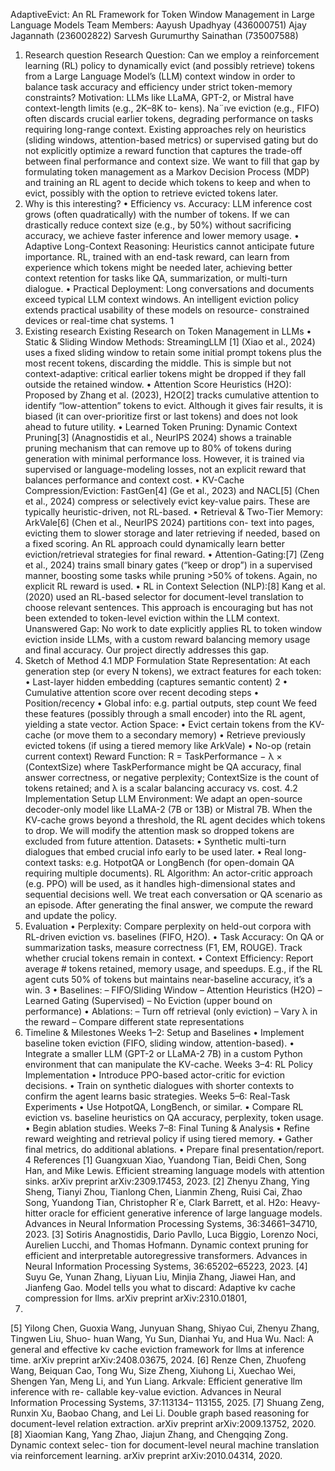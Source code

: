 AdaptiveEvict: An RL Framework for Token Window
Management in Large Language Models
Team Members:
Aayush Upadhyay (436000751)
Ajay Jagannath (236002822)
Sarvesh Gurumurthy Sainathan (735007588)
1. Research question
Research Question: Can we employ a reinforcement learning (RL) policy to dynamically
evict (and possibly retrieve) tokens from a Large Language Model’s (LLM) context window in order
to balance task accuracy and efficiency under strict token-memory constraints?
Motivation: LLMs like LLaMA, GPT-2, or Mistral have context-length limits (e.g., 2K–8K to-
kens). Na¨ıve eviction (e.g., FIFO) often discards crucial earlier tokens, degrading performance
on tasks requiring long-range context. Existing approaches rely on heuristics (sliding windows,
attention-based metrics) or supervised gating but do not explicitly optimize a reward function that
captures the trade-off between final performance and context size. We want to fill that gap by
formulating token management as a Markov Decision Process (MDP) and training an RL agent to
decide which tokens to keep and when to evict, possibly with the option to retrieve evicted tokens
later.
2. Why is this interesting?
• Efficiency vs. Accuracy: LLM inference cost grows (often quadratically) with the number
of tokens. If we can drastically reduce context size (e.g., by 50%) without sacrificing accuracy,
we achieve faster inference and lower memory usage.
• Adaptive Long-Context Reasoning: Heuristics cannot anticipate future importance. RL,
trained with an end-task reward, can learn from experience which tokens might be needed
later, achieving better context retention for tasks like QA, summarization, or multi-turn
dialogue.
• Practical Deployment: Long conversations and documents exceed typical LLM context
windows. An intelligent eviction policy extends practical usability of these models on resource-
constrained devices or real-time chat systems.
1
3. Existing research
Existing Research on Token Management in LLMs
• Static & Sliding Window Methods: StreamingLLM [1] (Xiao et al., 2024) uses a fixed
sliding window to retain some initial prompt tokens plus the most recent tokens, discarding
the middle. This is simple but not context-adaptive: critical earlier tokens might be dropped
if they fall outside the retained window.
• Attention Score Heuristics (H2O): Proposed by Zhang et al. (2023), H2O[2] tracks
cumulative attention to identify “low-attention” tokens to evict. Although it gives fair results,
it is biased (it can over-prioritize first or last tokens) and does not look ahead to future utility.
• Learned Token Pruning: Dynamic Context Pruning[3] (Anagnostidis et al., NeurIPS 2024)
shows a trainable pruning mechanism that can remove up to 80% of tokens during generation
with minimal performance loss. However, it is trained via supervised or language-modeling
losses, not an explicit reward that balances performance and context cost.
• KV-Cache Compression/Eviction: FastGen[4] (Ge et al., 2023) and NACL[5] (Chen et
al., 2024) compress or selectively evict key-value pairs. These are typically heuristic-driven,
not RL-based.
• Retrieval & Two-Tier Memory: ArkVale[6] (Chen et al., NeurIPS 2024) partitions con-
text into pages, evicting them to slower storage and later retrieving if needed, based on a
fixed scoring. An RL approach could dynamically learn better eviction/retrieval strategies
for final reward.
• Attention-Gating:[7] (Zeng et al., 2024) trains small binary gates (“keep or drop”) in a
supervised manner, boosting some tasks while pruning >50% of tokens. Again, no explicit
RL reward is used.
• RL in Context Selection (NLP):[8] Kang et al. (2020) used an RL-based selector for
document-level translation to choose relevant sentences. This approach is encouraging but
has not been extended to token-level eviction within the LLM context.
Unanswered Gap: No work to date explicitly applies RL to token window eviction inside
LLMs, with a custom reward balancing memory usage and final accuracy. Our project directly
addresses this gap.
4. Sketch of Method
4.1 MDP Formulation
State Representation: At each generation step (or every N tokens), we extract features for each
token:
• Last-layer hidden embedding (captures semantic content)
2
• Cumulative attention score over recent decoding steps
• Position/recency
• Global info: e.g. partial outputs, step count
We feed these features (possibly through a small encoder) into the RL agent, yielding a state vector.
Action Space:
• Evict certain tokens from the KV-cache (or move them to a secondary memory)
• Retrieve previously evicted tokens (if using a tiered memory like ArkVale)
• No-op (retain current context)
Reward Function:
R = TaskPerformance − λ × (ContextSize)
where TaskPerformance might be QA accuracy, final answer correctness, or negative perplexity;
ContextSize is the count of tokens retained; and λ is a scalar balancing accuracy vs. cost.
4.2 Implementation Setup
LLM Environment: We adapt an open-source decoder-only model like LLaMA-2 (7B or 13B) or
Mistral 7B. When the KV-cache grows beyond a threshold, the RL agent decides which tokens to
drop. We will modify the attention mask so dropped tokens are excluded from future attention.
Datasets:
• Synthetic multi-turn dialogues that embed crucial info early to be used later.
• Real long-context tasks: e.g. HotpotQA or LongBench (for open-domain QA requiring
multiple documents).
RL Algorithm: An actor-critic approach (e.g. PPO) will be used, as it handles high-dimensional
states and sequential decisions well. We treat each conversation or QA scenario as an episode. After
generating the final answer, we compute the reward and update the policy.
5. Evaluation
• Perplexity: Compare perplexity on held-out corpora with RL-driven eviction vs. baselines
(FIFO, H2O).
• Task Accuracy: On QA or summarization tasks, measure correctness (F1, EM, ROUGE).
Track whether crucial tokens remain in context.
• Context Efficiency: Report average # tokens retained, memory usage, and speedups. E.g.,
if the RL agent cuts 50% of tokens but maintains near-baseline accuracy, it’s a win.
3
• Baselines:
– FIFO/Sliding Window
– Attention Heuristics (H2O)
– Learned Gating (Supervised)
– No Eviction (upper bound on performance)
• Ablations:
– Turn off retrieval (only eviction)
– Vary λ in the reward
– Compare different state representations
6. Timeline & Milestones
Weeks 1–2: Setup and Baselines
• Implement baseline token eviction (FIFO, sliding window, attention-based).
• Integrate a smaller LLM (GPT-2 or LLaMA-2 7B) in a custom Python environment that can
manipulate the KV-cache.
Weeks 3–4: RL Policy Implementation
• Introduce PPO-based actor-critic for eviction decisions.
• Train on synthetic dialogues with shorter contexts to confirm the agent learns basic strategies.
Weeks 5–6: Real-Task Experiments
• Use HotpotQA, LongBench, or similar.
• Compare RL eviction vs. baseline heuristics on QA accuracy, perplexity, token usage.
• Begin ablation studies.
Weeks 7–8: Final Tuning & Analysis
• Refine reward weighting and retrieval policy if using tiered memory.
• Gather final metrics, do additional ablations.
• Prepare final presentation/report.
4
References
[1] Guangxuan Xiao, Yuandong Tian, Beidi Chen, Song Han, and Mike Lewis. Efficient streaming
language models with attention sinks. arXiv preprint arXiv:2309.17453, 2023.
[2] Zhenyu Zhang, Ying Sheng, Tianyi Zhou, Tianlong Chen, Lianmin Zheng, Ruisi Cai, Zhao Song,
Yuandong Tian, Christopher R´e, Clark Barrett, et al. H2o: Heavy-hitter oracle for efficient
generative inference of large language models. Advances in Neural Information Processing
Systems, 36:34661–34710, 2023.
[3] Sotiris Anagnostidis, Dario Pavllo, Luca Biggio, Lorenzo Noci, Aurelien Lucchi, and Thomas
Hofmann. Dynamic context pruning for efficient and interpretable autoregressive transformers.
Advances in Neural Information Processing Systems, 36:65202–65223, 2023.
[4] Suyu Ge, Yunan Zhang, Liyuan Liu, Minjia Zhang, Jiawei Han, and Jianfeng Gao. Model tells
you what to discard: Adaptive kv cache compression for llms. arXiv preprint arXiv:2310.01801,
2023.
[5] Yilong Chen, Guoxia Wang, Junyuan Shang, Shiyao Cui, Zhenyu Zhang, Tingwen Liu, Shuo-
huan Wang, Yu Sun, Dianhai Yu, and Hua Wu. Nacl: A general and effective kv cache eviction
framework for llms at inference time. arXiv preprint arXiv:2408.03675, 2024.
[6] Renze Chen, Zhuofeng Wang, Beiquan Cao, Tong Wu, Size Zheng, Xiuhong Li, Xuechao Wei,
Shengen Yan, Meng Li, and Yun Liang. Arkvale: Efficient generative llm inference with re-
callable key-value eviction. Advances in Neural Information Processing Systems, 37:113134–
113155, 2025.
[7] Shuang Zeng, Runxin Xu, Baobao Chang, and Lei Li. Double graph based reasoning for
document-level relation extraction. arXiv preprint arXiv:2009.13752, 2020.
[8] Xiaomian Kang, Yang Zhao, Jiajun Zhang, and Chengqing Zong. Dynamic context selec-
tion for document-level neural machine translation via reinforcement learning. arXiv preprint
arXiv:2010.04314, 2020.